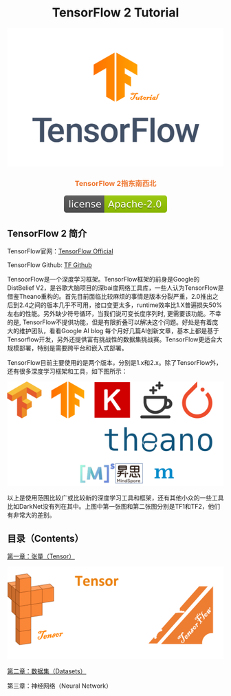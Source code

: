 <h1><center>TensorFlow 2 Tutorial</center></h1>
<center><img src="./TF_logo.png" /></center>

<div align="center">
    <div style="color: #EF7731;">
    	<h3>
        	TensorFlow 2指东南西北
        </h3>
    </div>
    <img src="resources/apache.svg"/>
</div>



## TensorFlow 2 简介

TensorFlow官网：[TensorFlow Official](https://tensorflow.org)

TensorFlow Github: [TF Github](https://github.com/tensorflow/tensorflow)

TensoorFlow是一个深度学习框架。TensorFlow框架的前身是Google的DistBelief V2，是谷歌大脑项目的深bai度网络工具库，一些人认为TensorFlow是借鉴Theano重构的。首先目前面临比较麻烦的事情是版本分裂严重，2.0推出之后到2.4之间的版本几乎不可用，接口变更太多，runtime效率比1.X普遍损失50%左右的性能。另外缺少符号循环，当我们说可变长度序列时, 更需要该功能。不幸的是, TensorFlow不提供功能，但是有限折叠可以解决这个问题。好处是有着庞大的维护团队，看看Google AI blog 每个月好几篇AI创新文章，基本上都是基于Tensorflow开发，另外还提供富有挑战性的数据集挑战赛。TensorFlow更适合大规模部署，特别是需要跨平台和嵌入式部署。

TensorFlow目前主要使用的是两个版本，分别是1.x和2.x。除了TensorFlow外，还有很多深度学习框架和工具，如下图所示：

![](resources/DL_toolkits.png)

以上是使用范围比较广或比较新的深度学习工具和框架，还有其他小众的一些工具比如DarkNet没有列在其中。上图中第一张图和第二张图分别是TF1和TF2，他们有非常大的差别。

## 目录（Contents）

[第一章：张量（Tensor）](https://github.com/Meimin-Wang/Tensorflow-2_Tutorial/blob/main/第一章%20张量（Tensor）/README.md)

![](resources/ch1_cover.png)

[第二章：数据集（Datasets）](https://github.com/Meimin-Wang/Tensorflow-2_Tutorial/tree/main/第二章%20数据集（Datasets）)

第三章：神经网络（Neural Network）
